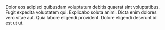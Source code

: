 Dolor eos adipisci quibusdam voluptatum debitis quaerat sint voluptatibus. Fugit expedita voluptatem qui. Explicabo soluta animi. Dicta enim dolores vero vitae aut. Quia labore eligendi provident. Dolore eligendi deserunt id est ut ut.